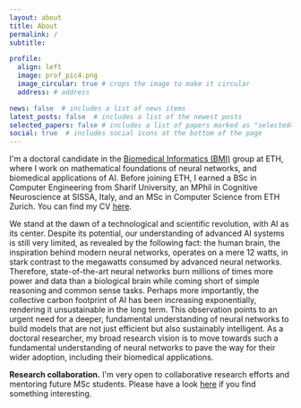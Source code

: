 ```yaml
---
layout: about
title: About
permalink: /
subtitle: 

profile:
  align: left
  image: prof_pic4.png
  image_circular: true # crops the image to make it circular
  address: # address

news: false  # includes a list of news items
latest_posts: false  # includes a list of the newest posts
selected_papers: false # includes a list of papers marked as "selected={true}"
social: true  # includes social icons at the bottom of the page
---
```

I'm a doctoral candidate in the [Biomedical Informatics (BMI)](https://bmi.inf.ethz.ch) group at ETH, where I work on mathematical foundations of neural networks, and biomedical applications of AI. Before joining ETH, I earned a BSc in Computer Engineering from Sharif University, an MPhil in Cognitive Neuroscience at SISSA, Italy, and an MSc in Computer Science from ETH Zurich. You can find my CV [here](/cv).


 We stand at the dawn of a technological and scientific revolution, with AI as its center. Despite its potential, our understanding of advanced AI systems is still very limited, as revealed by the following fact: the human brain, the inspiration behind modern neural networks, operates on a mere 12 watts, in stark contrast to the megawatts consumed by advanced neural networks. Therefore, state-of-the-art neural networks burn millions of times more power and data than a biological brain while coming short of simple reasoning and common sense tasks. Perhaps more importantly, the collective carbon footprint of AI has been increasing exponentially, rendering it unsustainable in the long term. This observation points to an urgent need for a deeper, fundamental understanding of neural networks to build models that are not just efficient but also sustainably intelligent. As a doctoral researcher, my broad research vision is to move towards such a fundamental understanding of neural networks to pave the way for their wider adoption, including their biomedical applications.


**Research collaboration.** I'm very open to collaborative research efforts and mentoring future MSc students. Please have a look [here](/projects/) if you find something interesting. 